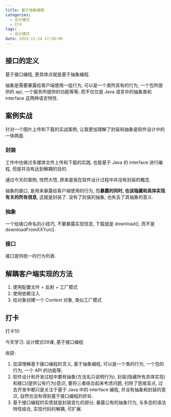 ```yaml
---
title: 基于抽象编程
categories:
  - 设计模式
  - 打卡
tags:
  - 设计模式
date: 2019-11-24 17:58:00
---
```


## 接口的定义

基于接口编程, 更具体点就是基于抽象编程.

抽象是需要暴露给客户端使用一组行为, 可以是一个类所具有的行为, 一个包所提供的 api, 一个服务所提供的功能等等; 而不仅仅是 Java 语言中的抽象类和 interface 这两种语言特性.

## 案例实战

针对一个图片上传和下载的实战案例, 让我更加理解了封装和抽象是软件设计中的一体两面.

### 封装

工作中也做过多媒体文件上传和下载的实践, 也是基于 Java 的 interface 进行编程, 但是并没有达到解耦的目的.

通过今天的案例, 恍然大悟, 原来是我在软件设计过程中并没有封装的概念.

抽象的接口, 是用来暴露给客户端使用的行为, 而**暴露的同时, 也该隐藏和具体实现有关的所有信息**, 这就是封装了. 没有了封装的抽象, 也失去了其抽象的意义.

### 抽象

一个给接口命名的小技巧, 不要暴露实现信息, 下载就是 download(), 而不是 downloadFromXXYun().

### 接口

接口提供统一的行为列表.


## 解耦客户端实现的方法

1. 使用配置文件 + 反射 + 工厂模式
2. 使用依赖注入
3. 给对象创建一个 Context 对象, 类似工厂模式

<!-- more -->


## 打卡

打卡10:

今天学习: 设计模式09课, 基于接口编程

收获: 
1. 加深理解基于接口编程的含义, 基于抽象编程, 可以是一个类的行为, 一个包的行为, 一个 API 的功能等;
2. 软件设计和开发过程中要有抽象(方法名只说明行为), 封装(隐藏所有具体实现) 和接口(提供公有行为)意识, 要将三者结合起来考虑问题, 扫除了思维盲点, 过去开发中都只是关注于基于 Java 中的 interface 编程, 并没有抽象和封装的意识, 自然也没有得到基于接口编程的好处.
3. 基于接口编程的实质就是封装变化的部分, 暴露公有的抽象行为, 与多态的语法特性结合, 实现代码的解耦, 可扩展.

